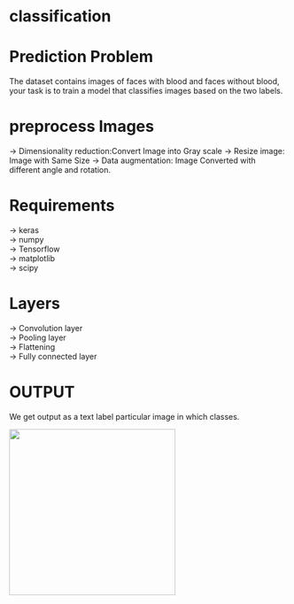 # classification 

# Prediction Problem

The dataset contains images of faces with blood and faces without blood, your task is to train a model that classifies images based on the two labels.

# preprocess Images

  ->  Dimensionality reduction:Convert Image into Gray scale
  ->  Resize image: Image with Same Size
  ->  Data augmentation: Image Converted with different angle and rotation.
  
# Requirements

  -> keras<br>
  -> numpy<br>
  -> Tensorflow<br>
  -> matplotlib<br>
  -> scipy<br>
  
# Layers
  -> Convolution layer<br>
  -> Pooling layer<br>
  -> Flattening<br>
  -> Fully connected layer<br>
 
 

 # OUTPUT
 
 We get output as a text label particular image in which classes.
 
<img src="Screenshot(37).png" width="300" > 
